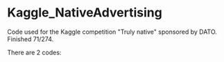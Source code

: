 # Kaggle_NativeAdvertising
Code used for the Kaggle competition "Truly native" sponsored by DATO. Finished 71/274.

There are 2 codes: 
